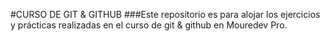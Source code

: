 #CURSO DE GIT & GITHUB 
###Este repositorio es para alojar los ejercicios y prácticas realizadas en el curso de git & github en Mouredev Pro.